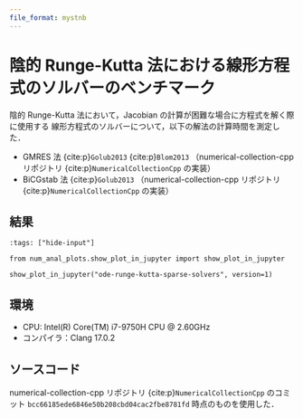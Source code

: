 ```yaml
---
file_format: mystnb
---
```


# 陰的 Runge-Kutta 法における線形方程式のソルバーのベンチマーク

陰的 Runge-Kutta 法において，Jacobian の計算が困難な場合に方程式を解く際に使用する
線形方程式のソルバーについて，以下の解法の計算時間を測定した．

- GMRES 法 {cite:p}`Golub2013` {cite:p}`Blom2013`
  （numerical-collection-cpp リポジトリ {cite:p}`NumericalCollectionCpp` の実装）
- BiCGstab 法 {cite:p}`Golub2013`
  （numerical-collection-cpp リポジトリ {cite:p}`NumericalCollectionCpp` の実装）

## 結果

```{code-cell}
:tags: ["hide-input"]

from num_anal_plots.show_plot_in_jupyter import show_plot_in_jupyter

show_plot_in_jupyter("ode-runge-kutta-sparse-solvers", version=1)
```

## 環境

- CPU: Intel(R) Core(TM) i7-9750H CPU @ 2.60GHz
- コンパイラ：Clang 17.0.2

## ソースコード

numerical-collection-cpp リポジトリ {cite:p}`NumericalCollectionCpp`
のコミット `bcc66185ede6846e50b208cbd04cac2fbe8781fd` 時点のものを使用した．
